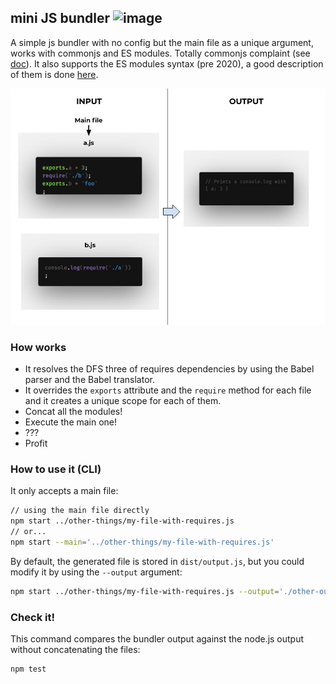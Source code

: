 ## mini JS bundler ![image](https://api.travis-ci.com/frankcortes/mini-js-bundler.svg?branch=main)

A simple js bundler with no config but the main file as a unique argument, works with commonjs and ES modules. Totally commonjs complaint (see [doc](http://wiki.commonjs.org/wiki/Modules/1.1)). It also supports the ES modules syntax (pre 2020), a good description of them is done [here](https://exploringjs.com/impatient-js/ch_modules.html).

![Example about how works](./docs/example-output.jpg)

### How works

* It resolves the DFS three of requires dependencies by using the Babel parser and the Babel translator.
* It overrides the `exports` attribute and the `require` method for each file and it creates a unique scope for each of them.
* Concat all the modules!
* Execute the main one!
* ???
* Profit

### How to use it (CLI)

It only accepts a main file:

```sh
// using the main file directly
npm start ../other-things/my-file-with-requires.js
// or...
npm start --main='../other-things/my-file-with-requires.js'
```

By default, the generated file is stored in `dist/output.js`, but you could
modify it by using the `--output` argument:

```sh
npm start ../other-things/my-file-with-requires.js --output='./other-output-name.js'
```


### Check it!

This command compares the bundler output against the node.js output without concatenating the files:

```sh
npm test
```
